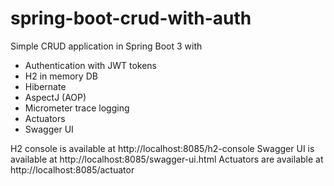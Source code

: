 # spring-boot-crud-with-auth

Simple CRUD application in Spring Boot 3 with
- Authentication with JWT tokens
- H2 in memory DB
- Hibernate
- AspectJ (AOP)
- Micrometer trace logging
- Actuators
- Swagger UI 

H2 console is available at http://localhost:8085/h2-console
Swagger UI is available at http://localhost:8085/swagger-ui.html
Actuators are available at http://localhost:8085/actuator
